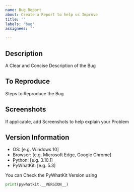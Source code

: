 ```yaml
---
name: Bug Report
about: Create a Report to help us Improve
title: ''
labels: 'bug'
assignees: ''

---
```


## Description

A Clear and Concise Description of the Bug

## To Reproduce

Steps to Reproduce the Bug

## Screenshots

If applicable, add Screenshots to help explain your Problem

## Version Information

- OS: [e.g. Windows 10]
- Browser: [e.g. Microsoft Edge, Google Chrome]
- Python: [e.g. 3.10.1]
- PyWhatKit: [e.g. 5.3]

You can Check the PyWhatKit Version using

```py
print(pywhatkit.__VERSION__)
```

